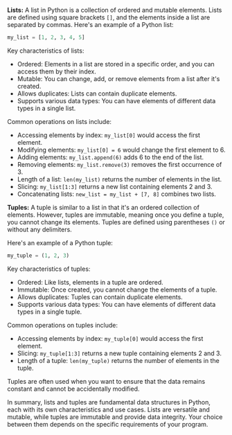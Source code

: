 

**Lists:**
A list in Python is a collection of ordered and mutable elements. Lists are defined using square brackets `[]`, and the elements inside a list are separated by commas. Here's an example of a Python list:



```python
my_list = [1, 2, 3, 4, 5]
```

Key characteristics of lists:

- Ordered: Elements in a list are stored in a specific order, and you can access them by their index.
- Mutable: You can change, add, or remove elements from a list after it's created.
- Allows duplicates: Lists can contain duplicate elements.
- Supports various data types: You can have elements of different data types in a single list.

Common operations on lists include:

- Accessing elements by index: `my_list[0]` would access the first element.
- Modifying elements: `my_list[0] = 6` would change the first element to 6.
- Adding elements: `my_list.append(6)` adds 6 to the end of the list.
- Removing elements: `my_list.remove(3)` removes the first occurrence of 3.
- Length of a list: `len(my_list)` returns the number of elements in the list.
- Slicing: `my_list[1:3]` returns a new list containing elements 2 and 3.
- Concatenating lists: `new_list = my_list + [7, 8]` combines two lists.

**Tuples:**
A tuple is similar to a list in that it's an ordered collection of elements. However, tuples are immutable, meaning once you define a tuple, you cannot change its elements. Tuples are defined using parentheses `()` or without any delimiters.

Here's an example of a Python tuple:

```python
my_tuple = (1, 2, 3)
```

Key characteristics of tuples:

- Ordered: Like lists, elements in a tuple are ordered.
- Immutable: Once created, you cannot change the elements of a tuple.
- Allows duplicates: Tuples can contain duplicate elements.
- Supports various data types: You can have elements of different data types in a single tuple.

Common operations on tuples include:

- Accessing elements by index: `my_tuple[0]` would access the first element.
- Slicing: `my_tuple[1:3]` returns a new tuple containing elements 2 and 3.
- Length of a tuple: `len(my_tuple)` returns the number of elements in the tuple.

Tuples are often used when you want to ensure that the data remains constant and cannot be accidentally modified.

In summary, lists and tuples are fundamental data structures in Python, each with its own characteristics and use cases. Lists are versatile and mutable, while tuples are immutable and provide data integrity. Your choice between them depends on the specific requirements of your program.
